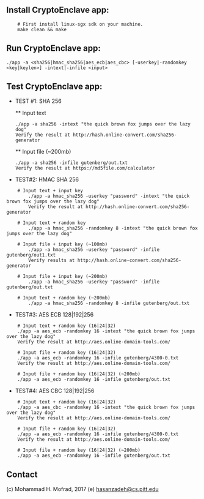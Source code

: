 ## Install CryptoEnclave app:
~~~~
	# First install linux-sgx sdk on your machine.
	make clean && make
~~~~

## Run CryptoEnclave app:
~~~~
./app -a <sha256|hmac_sha256|aes_ecb|aes_cbc> [-userkey|-randomkey <key|keylen>] -intext|-infile <input>
~~~~

## Test CryptoEnclave app:	
* TEST #1: SHA 256

	** Input text
	~~~~
	./app -a sha256 -intext "the quick brown fox jumps over the lazy dog"
	Verify the result at http://hash.online-convert.com/sha256-generator
	~~~~
	
	** Input file (~200mb)
	~~~~
	./app -a sha256 -infile gutenberg/out.txt
	Verify the result at https://md5file.com/calculator
	~~~~

* TEST#2: HMAC SHA 256
~~~~
	# Input text + input key
		./app -a hmac_sha256 -userkey "password" -intext "the quick brown fox jumps over the lazy dog"
		Verify the result at http://hash.online-convert.com/sha256-generator
		
	# Input text + random key	
		./app -a hmac_sha256 -randomkey 8 -intext "the quick brown fox jumps over the lazy dog"

	# Input file + input key (~100mb)
		./app -a hmac_sha256 -userkey "password" -infile gutenberg/out1.txt
		Verify results at http://hash.online-convert.com/sha256-generator

	# Input file + input key (~200mb)
		./app -a hmac_sha256 -userkey "password" -infile gutenberg/out.txt
		
	# Input text + random key (~200mb)
		./app -a hmac_sha256 -randomkey 8 -infile gutenberg/out.txt
~~~~

* TEST#3: AES ECB 128|192|256
~~~~
	# Input text + random key (16|24|32)
	./app -a aes_ecb -randomkey 16 -intext "the quick brown fox jumps over the lazy dog"
	Verify the result at http://aes.online-domain-tools.com/
	
	# Input file + random key (16|24|32)
	./app -a aes_ecb -randomkey 16 -infile gutenberg/4300-0.txt
	Verify the result at http://aes.online-domain-tools.com/
	
	# Input file + random key (16|24|32) (~200mb)
	./app -a aes_ecb -randomkey 16 -infile gutenberg/out.txt
~~~~

* TEST#4: AES CBC 128|192|256
~~~~
	# Input text + random key (16|24|32)
	./app -a aes_cbc -randomkey 16 -intext "the quick brown fox jumps over the lazy dog"
	Verify the result at http://aes.online-domain-tools.com/
	
	# Input file + random key (16|24|32)
	./app -a aes_ecb -randomkey 16 -infile gutenberg/4300-0.txt
	Verify the result at http://aes.online-domain-tools.com/

	# Input file + random key (16|24|32) (~200mb)
	./app -a aes_ecb -randomkey 16 -infile gutenberg/out.txt
~~~~

## Contact
(c) Mohammad H. Mofrad, 2017
(e) hasanzadeh@cs.pitt.edu
